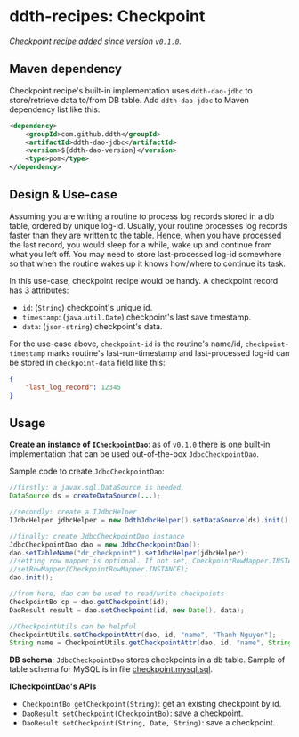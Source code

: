 # ddth-recipes: Checkpoint

_Checkpoint recipe added since version `v0.1.0`._

## Maven dependency

Checkpoint recipe's built-in implementation uses `ddth-dao-jdbc` to store/retrieve data to/from DB table.
Add `ddth-dao-jdbc` to Maven dependency list like this:

```xml
<dependency>
	<groupId>com.github.ddth</groupId>
	<artifactId>ddth-dao-jdbc</artifactId>
	<version>${ddth-dao-version}</version>
	<type>pom</type>
</dependency>
```

## Design & Use-case

Assuming you are writing a routine to process log records stored in a db table, ordered by unique log-id.
Usually, your routine processes log records faster than they are written to the table.
Hence, when you have processed the last record, you would sleep for a while, wake up and continue from what you left off.
You may need to store last-processed log-id somewhere so that when the routine wakes up it knows how/where to continue its task.

In this use-case, checkpoint recipe would be handy. A checkpoint record has 3 attributes:

- `id`: (`String`) checkpoint's unique id.
- `timestamp`: (`java.util.Date`) checkpoint's last save timestamp.
- `data`: (`json-string`) checkpoint's data.

For the use-case above, `checkpoint-id` is the routine's name/id,
`checkpoint-timestamp` marks routine's last-run-timestamp and
last-processed log-id can be stored in `checkpoint-data` field like this:

```json
{
    "last_log_record": 12345
}
```

## Usage

**Create an instance of `ICheckpointDao`**: as of `v0.1.0` there is one built-in implementation that can be used out-of-the-box `JdbcCheckpointDao`.

Sample code to create `JdbcCheckpointDao`:

```java
//firstly: a javax.sql.DataSource is needed.
DataSource ds = createDataSource(...);

//secondly: create a IJdbcHelper
IJdbcHelper jdbcHelper = new DdthJdbcHelper().setDataSource(ds).init();

//finally: create JdbcCheckpointDao instance
JdbcCheckpointDao dao = new JdbcCheckpointDao();
dao.setTableName("dr_checkpoint").setJdbcHelper(jdbcHelper);
//setting row mapper is optional. If not set, CheckpointRowMapper.INSTANCE is used
//setRowMapper(CheckpointRowMapper.INSTANCE);
dao.init();

//from here, dao can be used to read/write checkpoints
CheckpointBo cp = dao.getCheckpoint(id);
DaoResult result = dao.setCheckpoint(id, new Date(), data);

//CheckpointUtils can be helpful
CheckpointUtils.setCheckpointAttr(dao, id, "name", "Thanh Nguyen");
String name = CheckpointUtils.getCheckpointAttr(dao, id, "name", String.class).orElse(null);
```

**DB schema**: `JdbcCheckpointDao` stores checkpoints in a db table.
Sample of table schema for MySQL is in file [checkpoint.mysql.sql](../../../../../../../../dbschema/checkpoint/checkpoint.mysql.sql).

**ICheckpointDao's APIs**

- `CheckpointBo getCheckpoint(String)`: get an existing checkpoint by id.
- `DaoResult setCheckpoint(CheckpointBo)`: save a checkpoint.
- `DaoResult setCheckpoint(String, Date, String)`: save a checkpoint.
